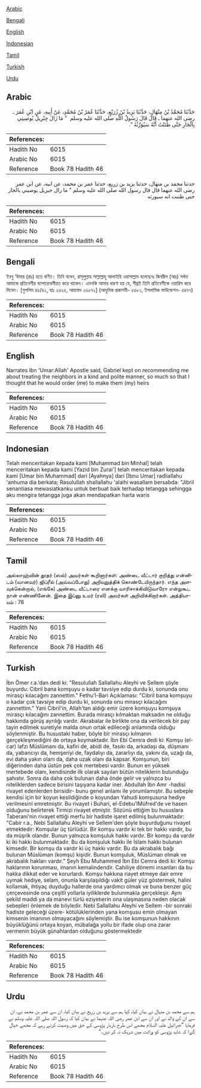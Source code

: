 [Arabic](#arabic)

[Bengali](#bengali)

[English](#english)

[Indonesian](#indonesian)

[Tamil](#tamil)

[Turkish](#turkish)

[Urdu](#urdu)

## Arabic


<div dir="rtl" lang="ar" style={{fontSize:'larger',backgroundColor:'#f8f9fa',padding:20}}>
حَدَّثَنَا مُحَمَّدُ بْنُ مِنْهَالٍ، حَدَّثَنَا يَزِيدُ بْنُ زُرَيْعٍ، حَدَّثَنَا عُمَرُ بْنُ مُحَمَّدٍ، عَنْ أَبِيهِ، عَنِ ابْنِ عُمَرَ ـ رضى الله عنهما ـ قَالَ قَالَ رَسُولُ اللَّهِ صلى الله عليه وسلم ‏ "‏ مَا زَالَ جِبْرِيلُ يُوصِينِي بِالْجَارِ حَتَّى ظَنَنْتُ أَنَّهُ سَيُوَرِّثُهُ ‏"‏‏.‏
</div>
<div style={{backgroundColor:'#f8f9fa',padding:20, marginBottom: 10}}><table> <thead> <tr> <th>References:</th> <th></th> </tr> </thead> <tbody><tr><td>Hadith No</td><td>6015</td></tr><tr><td>Arabic No</td><td>6015</td></tr><tr><td>Reference</td><td>Book 78 Hadith 46</td></tr></tbody></table></div>


<div dir="rtl" lang="ar" style={{fontSize:'larger',backgroundColor:'#f8f9fa',padding:20}}>
حدثنا محمد بن منهال، حدثنا يزيد بن زريع، حدثنا عمر بن محمد، عن ابيه، عن ابن عمر رضى الله عنهما قال قال رسول الله صلى الله عليه وسلم " ما زال جبريل يوصيني بالجار حتى ظننت انه سيورثه
</div>
<div style={{backgroundColor:'#f8f9fa',padding:20, marginBottom: 10}}><table> <thead> <tr> <th>References:</th> <th></th> </tr> </thead> <tbody><tr><td>Hadith No</td><td>6015</td></tr><tr><td>Arabic No</td><td>6015</td></tr><tr><td>Reference</td><td>Book 78 Hadith 46</td></tr></tbody></table></div>

## Bengali


<div dir="ltr" lang="bn" style={{fontSize:'larger',backgroundColor:'#f8f9fa',padding:20}}>
ইবনু ‘উমার (রাঃ) হতে বর্ণিত। তিনি বলেন, রাসূলুল্লাহ সাল্লাল্লাহু আলাইহি ওয়াসাল্লাম বলেছেনঃ জিবরীল (আঃ) সর্বদা আমাকে প্রতিবেশীর ব্যাপারেঅসীয়ত করে থাকেন। এমনকি আমার ধারণা হয় যে, শীঘ্রই তিনি প্রতিবেশীকে ওয়ারিস করে দিবেন। [মুসলিম ৪৫/৪২, হাঃ ২৬২৫, আহমাদ ২৬০৭২] (আধুনিক প্রকাশনী- ৫৫৮১, ইসলামিক ফাউন্ডেশন- ৫৪৭৭)
</div>
<div style={{backgroundColor:'#f8f9fa',padding:20, marginBottom: 10}}><table> <thead> <tr> <th>References:</th> <th></th> </tr> </thead> <tbody><tr><td>Hadith No</td><td>6015</td></tr><tr><td>Arabic No</td><td>6015</td></tr><tr><td>Reference</td><td>Book 78 Hadith 46</td></tr></tbody></table></div>

## English


<div dir="ltr" lang="en" style={{fontSize:'larger',backgroundColor:'#f8f9fa',padding:20}}>
Narrates Ibn 'Umar:Allah' Apostle said, Gabriel kept on recommending me about treating the neighbors in a kind and polite manner, so much so that I thought that he would order (me) to make them (my) heirs
</div>
<div style={{backgroundColor:'#f8f9fa',padding:20, marginBottom: 10}}><table> <thead> <tr> <th>References:</th> <th></th> </tr> </thead> <tbody><tr><td>Hadith No</td><td>6015</td></tr><tr><td>Arabic No</td><td>6015</td></tr><tr><td>Reference</td><td>Book 78 Hadith 46</td></tr></tbody></table></div>

## Indonesian


<div dir="ltr" lang="id" style={{fontSize:'larger',backgroundColor:'#f8f9fa',padding:20}}>
Telah menceritakan kepada kami [Muhammad bin Minhal] telah menceritakan kepada kami [Yazid bin Zurai'] telah menceritakan kepada kami [Umar bin Muhammad] dari [Ayahnya] dari [Ibnu Umar] radliallahu 'anhuma dia berkata; Rasulullah shallallahu 'alaihi wasallam bersabda: "Jibril senantiasa mewasiatkanku untuk berbuat baik terhadap tetangga sehingga aku mengira tetangga juga akan mendapatkan harta waris
</div>
<div style={{backgroundColor:'#f8f9fa',padding:20, marginBottom: 10}}><table> <thead> <tr> <th>References:</th> <th></th> </tr> </thead> <tbody><tr><td>Hadith No</td><td>6015</td></tr><tr><td>Arabic No</td><td>6015</td></tr><tr><td>Reference</td><td>Book 78 Hadith 46</td></tr></tbody></table></div>

## Tamil


<div dir="ltr" lang="ta" style={{fontSize:'larger',backgroundColor:'#f8f9fa',padding:20}}>
அல்லாஹ்வின் தூதர் (ஸல்) அவர்கள் கூறினார்கள்: அண்டை வீட்டார் குறித்து என்னிடம் (வானவர்) ஜிப்ரீல் (அவ்வப்போது) அறிவுறுத்திக் கொண்டேயிருந்தார். எந்த அளவுக்கென்றால், (எங்கே) அண்டை வீட்டாரை எனக்கு வாரிசாக்கிவிடுவாரோ என்றுகூட நான் எண்ணினேன். இதை இப்னு உமர் (ரலி) அவர்கள் அறிவிக்கிறார்கள். அத்தியாயம் : 78
</div>
<div style={{backgroundColor:'#f8f9fa',padding:20, marginBottom: 10}}><table> <thead> <tr> <th>References:</th> <th></th> </tr> </thead> <tbody><tr><td>Hadith No</td><td>6015</td></tr><tr><td>Arabic No</td><td>6015</td></tr><tr><td>Reference</td><td>Book 78 Hadith 46</td></tr></tbody></table></div>

## Turkish


<div dir="ltr" lang="tr" style={{fontSize:'larger',backgroundColor:'#f8f9fa',padding:20}}>
İbn Ömer r.a.'dan dedi ki: "Resulullah Sallallahu Aleyhi ve Sellem şöyle buyurdu: Cibril bana komşuyu o kadar tavsiye edip durdu ki, sonunda onu mirasçı kılacağını zannettim." Fethu'l-Bari Açıklaması: "Cibril bana komşuyu o kadar çok tavsiye edip durdu ki, sonunda onu mirasçı kılacağını zannettim." Yani Cibril'in, Allah'tan aldığı emir üzere komşuyu komşuya mirasçı kılacağını zannettim. Burada mirasçı kılmaktan maksadın ne olduğu hakkında görüş ayrılığı vardır. Akrabalar ile birlikte ona da verilecek bir pay tayin edilmek suretiyle malda onun ortak edileceği anlamında olduğu söylenmiştir. Bu husustaki haber, böyle bir mirasçı kılmanın gerçekleşmediğini de ortaya koymaktadır. İbn Ebi Cemra dedi ki: Komşu (el-car) lafzı Müslümanı da, kafiri de, abidi de, fasıkı da, arkadaşı da, düşmanı da, yabancıyı da, hemşeriyi de, faydalıyı da, zararlıyı da, yakını da, uzağı da, evi daha yakın olanı da, daha uzak olanı da kapsar. Komşunun, biri diğerinden daha üstün pek çok mertebesi vardır. Bunun en yüksek mertebede olanı, kendisinde ilk olarak sayılan bütün niteliklerin bulunduğu şahıstır. Sonra da daha çok bulunan daha önde gelir ve yalnızca bu niteliklerden sadece birisini taşıyana kadar iner. Abdullah İbn Amr -hadisi rivayet edenlerden birisidir- bunu genel anlamı ile yorumlamıştır. Bu sebeple kendisi için bir koyun kesildiğinde o koyundan Yahudi komşusuna hediye verilmesini emretmiştir. Bu rivayet i Buhari, el-Edebu'lMüfred'de ve hasen olduğunu belirterek Tirmizi rivayet etmiştir. Sözünü ettiğim bu hususlara Taberani'nin rivayet ettiği merfu bir hadiste işaret edilmiş bulunmaktadır: "Cabir r.a., Nebi Sallallahu Aleyhi ve Sellem'den şöyle buyurduğunu rivayet etmektedir: Komşular üç türlüdür. Bir komşu vardır ki tek bir hakkı vardır, bu da müşrik olandır. Bunun yalnızca komşuluk hakkı vardır. Bir komşu da vardır ki iki hakkı bulunmaktadır. Bu da komşuluk hakkı ile İslam hakkı bulunan kimsedir. Bir komşu da vardır ki üç hakkı vardır. Bu da akrabalık bağı bulunan Müslüman (komşu) kişidir. Bunun komşuluk, Müslüman olmak ve akrabalık hakları vardır." Şeyh Ebu Muhammed İbn Ebi Cemra dedi ki: Komşu haklarının korunması, imanın kemalindendir. Cahiliye dönemi insanları da bu hakka dikkat eder ve korurlardı. Komşu hakkına riayet etmeye dair emre uymak hediye, selam, onunla karşılaşıldığı vakit güler yüz göstermek, halini kollamak, ihtiyaç duyduğu hallerde ona yardımcı olmak ve buna benzer güç çerçevesinde ona çeşitli yollarla iyiliklerde bulunmakla gerçekleşir. Aynı şekild maddi ya da manevi türlü eziyetıerin ona ulaşmasına neden olacak sebepleri önlemek de böyledir. Nebi Sallallahu Aleyhi ve Sellem -bir sonraki hadiste geleceği üzere- kötülüklerinden yana komşusu emin olmayan kimsenin imanının olmayacağını söylemiştir. Bu ise komşunun hakkının büyüklüğünü ortaya koyan, mübalağa yollu bir ifade olup ona zarar vermenin büyük günahlardan olduğunu göstermektedir
</div>
<div style={{backgroundColor:'#f8f9fa',padding:20, marginBottom: 10}}><table> <thead> <tr> <th>References:</th> <th></th> </tr> </thead> <tbody><tr><td>Hadith No</td><td>6015</td></tr><tr><td>Arabic No</td><td>6015</td></tr><tr><td>Reference</td><td>Book 78 Hadith 46</td></tr></tbody></table></div>

## Urdu


<div dir="rtl" lang="ur" style={{fontSize:'larger',backgroundColor:'#f8f9fa',padding:20}}>
ہم سے محمد بن منہال نے بیان کیا، کہا ہم سے یزید بن زریع نے بیان کیا، ان سے عمر بن محمد نے، ان سے ان کے والد نے اور ان سے ابن عمر رضی اللہ عنہما نے بیان کیا کہ رسول اللہ صلی اللہ علیہ وسلم نے فرمایا ”جبرائیل علیہ السلام مجھے اس طرح باربار پڑوسی کے حق میں وصیت کرتے رہے کہ مجھے خیال گزرا کہ شاید پڑوسی کو وراثت میں شریک نہ کر دیں۔“
</div>
<div style={{backgroundColor:'#f8f9fa',padding:20, marginBottom: 10}}><table> <thead> <tr> <th>References:</th> <th></th> </tr> </thead> <tbody><tr><td>Hadith No</td><td>6015</td></tr><tr><td>Arabic No</td><td>6015</td></tr><tr><td>Reference</td><td>Book 78 Hadith 46</td></tr></tbody></table></div>